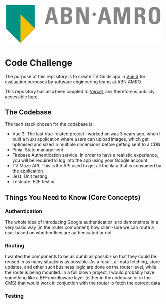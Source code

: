 ![alt text](public/svg/ABN-AMRO_Logo_new_colors.svg)
# Code Challenge

The purpose of this repository is to create TV Guide app in [Vue 3](https://vuejs.org/) for evaluation purposes by software engineering teams at ABN AMRO.

This repository has also been coupled to [Vercel](https://vercel.com/), and therefore is publicly accessible [here](https://abn-amro-code-challenge.vercel.app/).

## The Codebase

The tech stack chosen for the codebase is:
- Vue 3. The last Vue-related project I worked on was 3 years ago, when I built a Nuxt application where users can upload images, which get optimised and sized in multiple dimensions before getting sent to a CDN
- Pinia. State management
- Firebase Authentication service. In order to have a realistic experience, you will be required to log into the app using your Google account
- TV Maze API. This is the API used to get all the data that is consumed by the application
- Jest. Unit testing
- Testcafe. E2E testing

## Things You Need to Know (Core Concepts)

### Authentication
The whole idea of introducing Google authentication is to demonstrate in a very basic way (in the router component) how client-side we can route a user based on whether they are authenicated or not

### Routing
I wanted the components to be as dumb as possible so that they could be reused in as many situations as possible. As a result, all data fetching, store updates, and other such business logic are done on the router level, while the route is being mounted. In a full blown project, I would probably have something like a BFF/middleware layer (either in the codebase or in the CMS) that would work in conjuction with the router to fetch the correct data

### Testing